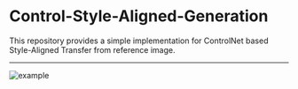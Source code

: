 # Control-Style-Aligned-Generation
This repository provides a simple implementation for ControlNet based Style-Aligned Transfer from reference image.

---

![example](https://raw.githubusercontent.com/AstitvaSri/Control-Style-Aligned-Generation/c8487138fd9fcd795cd0b285bb7200eceeb00ba0/examples/example.svg)
